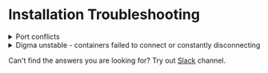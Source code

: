 # Installation Troubleshooting

<details>

<summary>Port conflicts</summary>

If your system is using one of the default ports required by Digma, you can easily change the port configuration by modifying the Digma Docker Compose file.

To change the default Digma API or Jaeger ports simply add the below:

```
  jaeger:
    image: jaegertracing/all-in-one:1.45.0
    expose:
      - "5317"
    ports:
      - "[NEW_JAEGER_PORT]:16686"
      
  digma-compound:
    image: digmatic/digma-compound:0.2.249
    ports:
      - "5050:5050"
      - "[NEW_API_PORT]:5051"
```

If you need to change the default collector port (:5050),  the change also requires an additional step of setting an environment variable as follows:

```
  digma-compound:
    image: digmatic/digma-compound:0.2.249
    ports:
      - “[NEW_COLLECTOR_PORT:NEW_COLLECTOR_PORT”
      - “5051:5051"
    environment:
      - Collector.Endpoints__Default__Port=NEW_COLLECTOR_PORT    
```

Finally, update the new ports in the plugin settings page which you can access via the IntellIJ settings page:

<img src="../../.gitbook/assets/image (24) (1).png" alt="" data-size="original">





</details>

<details>

<summary>Digma unstable - containers failed to connect or constantly disconnecting</summary>

This is often related to memory limits related to the resources assigned to your Docker platform. When Digma is busy processing data, some of its components might use up more memory, peaking at a little over 2GB before going down again.

1. Try increasing the memory available to the Docker VM to at least 3GB
2. Check the docker logs for the restarting container to pick up on any issues
3. If you are using Docker Desktop make sure you update it to the latest release

</details>

Can't find the answers you are looking for?  Try out [Slack](https://join.slack.com/t/continuous-feedback/shared\_invite/zt-1hk5rbjow-yXOIxyyYOLSXpCZ4RXstgA) channel.
